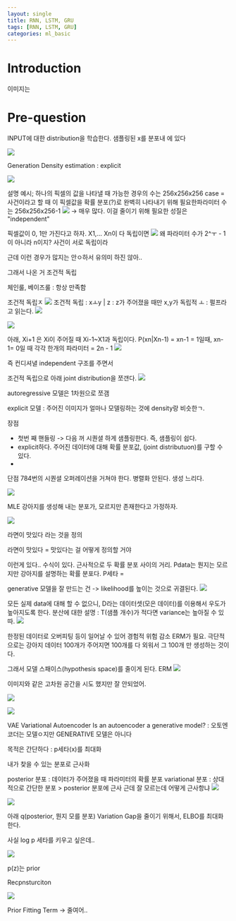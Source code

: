 ```yaml
---
layout: single
title: RNN, LSTM, GRU
tags: [RNN, LSTM, GRU]
categories: ml_basic
---
```

# Introduction
이미지는 


# Pre-question


INPUT에 대한 distribution을 학습한다.
샘플링된 x를 분포내 에 있다

![](./../../../assets/images/(TODO)2022-10-07-GAN_images/1665115626586.png)

Generation
Density estimation : explicit



![](./../../../assets/images/(TODO)2022-10-07-GAN_images/1665115648786.png)

설명 예시; 하나의 픽셀의 값을 나타낼 때 가능한 경우의 수는 256x256x256
case = 사건이라고 할 때 이 픽셀값을 확률 분포(?)로 완벽히 나타내기 위해 필요한파라미터 수는 256x256x256-1
![](./../../../assets/images/(TODO)2022-10-07-GAN_images/1665117480163.png)
-> 매우 많다.
이걸 줄이기 위해 필요한 성질은 "independent"

픽셀값이 0, 1만 가진다고 하자. X1,... Xn이 다 독립이면
![](./../../../assets/images/(TODO)2022-10-07-GAN_images/1665117743084.png)
왜 파라미터 수가 2^ㅜ - 1 이 아니라 n이지?
사건이 서로 독립이라

근데 이런 경우가 많지는 안ㅇ하서 유의미 하진 않아..

그래서 나온 거
조건적 독립

체인룰, 베이즈룰 : 항상 만족함 

조건적 독립ㅈ 
![](./../../../assets/images/(TODO)2022-10-07-GAN_images/1665117189723.png)
조건적 독립
: xㅗy | z : z가 주어졌을 때만 x,y가 독립적
ㅗ : 펄프라고 읽는다.
![](./../../../assets/images/(TODO)2022-10-07-GAN_images/1665117332721.png)



![](./../../../assets/images/(TODO)2022-10-07-GAN_images/1665118150013.png)

아래, Xi+1 은 Xi이 주어질 때 Xi-1~X1과 독립이다. 
P(xn|Xn-1) = xn-1 = 1일때, xn-1= 0일 때 각각 한개의 파라미터
= 2n - 1
![](./../../../assets/images/(TODO)2022-10-07-GAN_images/1665118191852.png)

즉 컨디셔녈 independent 구조를 주면서

조건적 독립으로 아래 joint distribution을 쪼갠다.
![](./../../../assets/images/(TODO)2022-10-07-GAN_images/1665118482856.png)

autoregressive 모델은 1차원으로 쪼갬


explicit 모델 : 주어진 이미지가 얼마나 모델링하는 것에 density랑 비슷한ㄱ.

장점
- 첫번 째 핸들링 -> 다음 꺼 시퀀셜 하게 샘플링한다. 즉, 샘플링이 쉽다.
- explicit하다. 주어진 데이터에 대해 확률 분포값, (joint distributuon)를 구할 수 있다.
- 
단점
784번의 시퀀셜 오퍼레이션을 거쳐야 한다. 병렬화 안된다. 생성 느리다.

![](./../../../assets/images/(TODO)2022-10-07-GAN_images/1665118673537.png)

MLE
강아지를 생성해 내는 분포가, 모르지만
존재한다고 가정하자.

![](./../../../assets/images/(TODO)2022-10-07-GAN_images/1665119396132.png)

라면이 맛있다 라는 것을 정의

라면이 맛있다 = 맛있다는 걸 어떻게 정의할 거야

이런게 있다..
수식이 있다. 근사적으로 두 확률 분포 사이의 거리.
Pdata는 뭔지는 모르지만 강아지를 설명하는 확률 분포다.
P세타 = 

generative 모델을 잘 만드는 건 -> likelihood를 높이는 것으로 귀결된다.
![](./../../../assets/images/(TODO)2022-10-07-GAN_images/1665119580161.png)

모든 실제 data에 대해 할 수 없으니, D라는 데이터셋(모은 데이터)를 이용해서
우도가 높아지도록 한다.
분산에 대한 설명 : T(샘플 개수)가 적다면 variance는 높아질 수 있따.
![](./../../../assets/images/(TODO)2022-10-07-GAN_images/1665119959990.png)

한정된 데이터로 오버피팅 등이 일어날 수 있어 경험적 위험 감소 ERM가 필요.
극단적으로는 강아지 데이터 100개가 주어지면 100개를 다 외워서 그 100개 만 생성하는 것이다.

그래서 모델 스패이스(hypothesis space)를 줄이게 된다.
ERM
![](./../../../assets/images/(TODO)2022-10-07-GAN_images/1665120072056.png)

이미지와 같은 고차원 공간을 시도 했지만 잘 안되었어.

![](./../../../assets/images/(TODO)2022-10-07-GAN_images/1665120371657.png)


![](./../../../assets/images/(TODO)2022-10-07-GAN_images/1665120444237.png)


VAE  Variational Autoencoder
Is an autoencoder a generative model?
: 오토엔코더는 모델ㅇ지만 GENERATIVE 모델은 아니다

목적은 간단하다 : p세타(x)를 최대화


내가 찾을 수 있는 분포로 근사화

posterior 분포 : 데이터가 주어졌을 때 파라미터의 확률 분포
variational 분포 : 상대적으로 간단한 분포 > posterior 분포에 근사
근데 잘 모르는데 어떻게 근사항냐
![](./../../../assets/images/(TODO)2022-10-07-GAN_images/1665120624142.png)

![](./../../../assets/images/(TODO)2022-10-07-GAN_images/1665120909992.png)

아래 q(posterior, 뭔지 모를 분포)
Variation Gap을 줄이기 위해서,
ELBO를 최대화 한다.

사실 log p 세타를 키우고 싶은데..

![](./../../../assets/images/(TODO)2022-10-07-GAN_images/1665120948524.png)

p(z)는 prior

Recpnsturciton

![](./../../../assets/images/(TODO)2022-10-07-GAN_images/1665121333747.png)

Prior Fitting Term
-> 줄여어..
